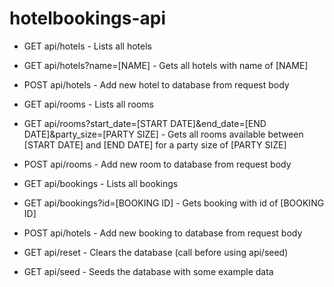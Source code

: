 # hotelbookings-api

* GET api/hotels - Lists all hotels
* GET api/hotels?name=\[NAME\] - Gets all hotels with name of \[NAME\]
* POST api/hotels - Add new hotel to database from request body


* GET api/rooms - Lists all rooms
* GET api/rooms?start_date=\[START DATE\]&end_date=\[END DATE\]&party_size=\[PARTY SIZE\] - Gets all rooms available between \[START DATE\] and \[END DATE\] for a party size of \[PARTY SIZE\]
* POST api/rooms - Add new room to database from request body


* GET api/bookings - Lists all bookings
* GET api/bookings?id=\[BOOKING ID\] - Gets booking with id of \[BOOKING ID\]
* POST api/hotels - Add new booking to database from request body


* GET api/reset - Clears the database (call before using api/seed)
* GET api/seed - Seeds the database with some example data